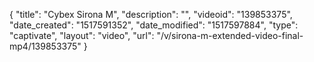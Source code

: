 {
    "title": "Cybex Sirona M",
    "description": "",
    "videoid": "139853375",
    "date_created": "1517591352",
    "date_modified": "1517597884",
    "type": "captivate",
    "layout": "video",
    "url": "\/v\/sirona-m-extended-video-final-mp4\/139853375"
}